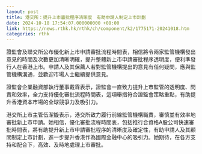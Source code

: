 ```yaml
---
layout: post
title: 港交所：提升上市審批程序清晰度　有助申請人制定上市計劃
date: 2024-10-18 17:54:07.000000000 +08:00
link: https://news.rthk.hk/rthk/ch/component/k2/1775171-20241018.htm
categories: rthk
---
```


證監會及聯交所公布優化新上市申請審批流程時間表，相信將令兩家監管機構發出意見的時間及次數更加清晰明確，提升整體新上市申請審批程序透明度，便利準發行人在香港上市。申請人及其保薦人若對監管機構提出的意見有任何疑問，應與監管機構溝通，並歡迎市場人士繼續提供意見。

證監會企業融資部執行董事戴霖表示，證監會一直致力提升上市監管的透明度、問責和效率，全力支持優化審批流程時間表，這項舉措符合證監會策略重點，有助提升香港資本市場的全球競爭力及吸引力。

港交所上市主管伍潔鏇表示，港交所致力履行前線監管機構職責，審慎並有效率地審批新上市申請。她相信，優化審批流程時間表，包括推行合資格A股公司快速審批時間表，將有助提升新上市申請審批程序的清晰度及確定性，有助申請人及其顧問制定上市計劃，進一步提升香港作為國際金融中心的吸引力。她期待，在各方支持和配合下，高效、及時地處理上市審批。
